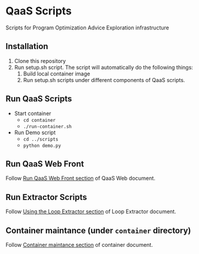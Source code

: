 # QaaS Scripts
Scripts for Program Optimization Advice Exploration infrastructure

## Installation
1. Clone this repository
2. Run setup.sh script.  The script will automatically do the following things:
   1. Build local container image
   2. Run setup.sh scripts under different components of QaaS scripts.
  
## Run QaaS Scripts
- Start container
  - `cd container`
  - `./run-container.sh`
- Run Demo script
  - `cd ../scripts`
  - `python demo.py`

## Run QaaS Web Front
Follow [Run QaaS Web Front section](qaas-web/README.md#run-qaas-web-front) of QaaS Web document.

## Run Extractor Scripts
Follow [Using the Loop Extractor section](qaas-extractor/README.md#using-the-loop-extractor) of Loop Extractor document.

## Container maintance (under `container` directory)
Follow [Container maintance section](container/README.md#container-maintance) of container document.
